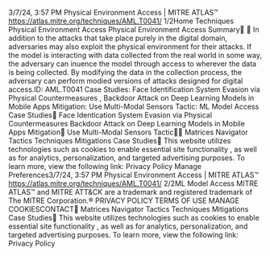 3/7/24, 3:57 PM Physical Environment Access | MITRE ATLAS™
https://atlas.mitre.org/techniques/AML.T0041/ 1/2Home Techniques Physical Environment Access
Physical Environment Access
Summary󰅂 󰅂
In addition to the attacks that take place purely in the digital
domain, adversaries may also exploit the physical
environment for their attacks. If the model is interacting
with data collected from the real world in some way, the
adversary can in uence the model through access to
wherever the data is being collected. By modifying the data
in the collection process, the adversary can perform
modi ed versions of attacks designed for digital access.ID: AML.T0041
Case Studies: Face
Identification System
Evasion via Physical
Countermeasures ,
Backdoor Attack on Deep
Learning Models in Mobile
Apps
Mitigation: Use Multi-Modal
Sensors
Tactic: ML Model Access
Case Studies󰅀
Face Identi cation System Evasion via Physical Countermeasures
Backdoor Attack on Deep Learning Models in Mobile Apps
Mitigation󰅀
Use Multi-Modal Sensors
Tactic󰅀󰍜 Matrices Navigator Tactics Techniques Mitigations Case Studies󰍝
This website utilizes technologies such as cookies to enable essential site functionality , as well as
for analytics, personalization, and targeted advertising purposes. To learn more, view the following
link: Privacy Policy
Manage Preferences3/7/24, 3:57 PM Physical Environment Access | MITRE ATLAS™
https://atlas.mitre.org/techniques/AML.T0041/ 2/2ML Model Access
MITRE ATLAS™ and MITRE ATT&CK are a trademark and registered
trademark of The MITRE Corporation.®
PRIVACY POLICY TERMS OF USE MANAGE COOKIESCONTACT󰍜 Matrices Navigator Tactics Techniques Mitigations Case Studies󰍝
This website utilizes technologies such as cookies to enable essential site functionality , as well as
for analytics, personalization, and targeted advertising purposes. To learn more, view the following
link: Privacy Policy